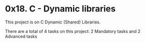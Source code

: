 # 0x18. C - Dynamic libraries

This project is on C Dynamic (Shared) Libraries.

There are a total of 4 tasks on this project: 
2 Mandatory tasks and
2 Advanced tasks

